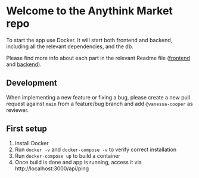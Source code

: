 # Welcome to the Anythink Market repo

To start the app use Docker. It will start both frontend and backend, including all the relevant dependencies, and the db.

Please find more info about each part in the relevant Readme file ([frontend](frontend/readme.md) and [backend](backend/README.md)).

## Development

When implementing a new feature or fixing a bug, please create a new pull request against `main` from a feature/bug branch and add `@vanessa-cooper` as reviewer.

## First setup

1. Install Docker
2. Run `docker -v` and `docker-compose -v` to verify correct installation
3. Run `docker-compose up` to build a container
4. Once build is done and app is running, access it via http://localhost:3000/api/ping
